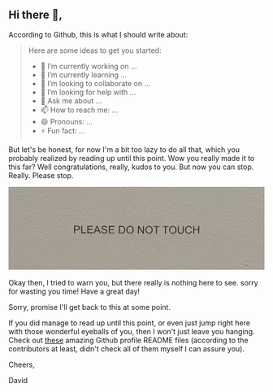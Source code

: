 ## Hi there 👋,

According to Github, this is what I should write about:

> Here are some ideas to get you started:
> 
> - 🔭 I’m currently working on ...
> - 🌱 I’m currently learning ...
> - 👯 I’m looking to collaborate on ...
> - 🤔 I’m looking for help with ...
> - 💬 Ask me about ...
> - 📫 How to reach me: ...
> - 😄 Pronouns: ...
> - ⚡ Fun fact: ...

But let's be honest, for now I'm a bit too lazy to do all that, which you probably realized by reading up until this point. Wow you really made it to this far? Well congratulations, really, kudos to you. But now you can stop. Really. Please stop. 

![image](https://github.com/fintzd/fintzd/blob/main/manyuploadsarenothere/theotherworkspace.jpg?raw=true)

Okay then, I tried to warn you, but there really is nothing here to see. sorry for wasting you time! Have a great day! 

Sorry, promise I'll get back to this at some point.

If you did manage to read up until this point, or even just jump right here with those wonderful eyeballs of you, then I won't just leave you hanging. Check out [these](https://github.com/abhisheknaiidu/awesome-github-profile-readme) amazing Github profile README files (according to the contributors at least, didn't check all of them myself I can assure you). 

Cheers,

David
